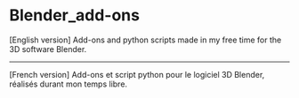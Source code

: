 Blender_add-ons
===============
[English version]
Add-ons and python scripts made in my free time for the 3D software Blender.

-----------------------------

[French version]
Add-ons et script python pour le logiciel 3D Blender, réalisés durant mon temps libre.
